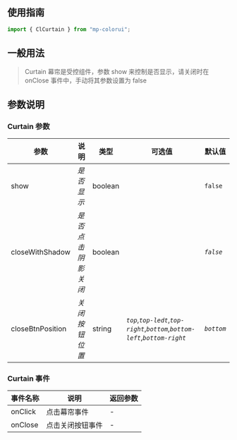 ## 使用指南

```js
import { ClCurtain } from "mp-colorui";
```

## 一般用法

> Curtain 幕帘是受控组件，参数 show 来控制是否显示，请关闭时在 onClose 事件中，手动将其参数设置为 false

<CodeShow componentName='curtain' />

## 参数说明

### Curtain 参数

| 参数             | 说明               | 类型    | 可选值                                                                         | 默认值     |
| ---------------- | ------------------ | ------- | ------------------------------------------------------------------------------ | ---------- |
| show             | _是否显示_         | boolean |                                                                                | `false`    |
| closeWithShadow  | _是否点击阴影关闭_ | boolean |                                                                                | _`false`_  |
| closeBtnPosition | _关闭按钮位置_     | string  | _`top`_,_`top-ledt`_,_`top-right`_,_`bottom`_,_`bottom-left`_,_`bottom-right`_ | _`bottom`_ |

### Curtain 事件

| 事件名称 | 说明             | 返回参数 |
| -------- | ---------------- | -------- |
| onClick  | 点击幕帘事件     | -        |
| onClose  | 点击关闭按钮事件 | -        |

<FloatPhone url="https://yinliangdream.github.io/mp-colorui-h5-demo/#/pages/components/curtain/index" />

